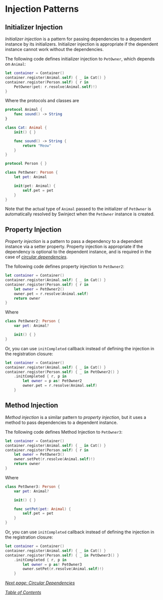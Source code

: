 # Injection Patterns

## Initializer Injection

_Initializer injection_ is a pattern for passing  dependencies to a dependent instance by its initializers. Initializer injection is appropriate if the dependent instance cannot work without the dependencies.

The following code defines initializer injection to `PetOwner`, which depends on `Animal`:

```swift
let container = Container()
container.register(Animal.self) { _ in Cat() }
container.register(Person.self) { r in
    PetOwner(pet: r.resolve(Animal.self)!)
}
```

Where the protocols and classes are

```swift
protocol Animal {
    func sound() -> String
}

class Cat: Animal {
    init() { }

    func sound() -> String {
        return "Meow"
    }
}

protocol Person { }

class PetOwner: Person {
    let pet: Animal

    init(pet: Animal) {
        self.pet = pet
    }
}
```

Note that the actual type of `Animal` passed to the initializer of `PetOwner` is automatically resolved by Swinject when the `PetOwner` instance is created.

## Property Injection

_Property injection_ is a pattern to pass a dependency to a dependent instance via a setter property. Property injection is appropriate if the dependency is optional to the dependent instance, and is required in the case of _[circular dependencies](CircularDependencies.md)_.

The following code defines property injection to `PetOwner2`:

```swift
let container = Container()
container.register(Animal.self) { _ in Cat() }
container.register(Person.self) { r in
    let owner = PetOwner2()
    owner.pet = r.resolve(Animal.self)
    return owner
}
```

Where

```swift
class PetOwner2: Person {
    var pet: Animal?

    init() { }
}
```

Or, you can use <a name="initialization-callback">`initCompleted` callback</a> instead of defining the injection in the registration closure:

```swift
let container = Container()
container.register(Animal.self) { _ in Cat() }
container.register(Person.self) { _ in PetOwner2() }
    .initCompleted { r, p in
        let owner = p as! PetOwner2
        owner.pet = r.resolve(Animal.self)
    }
```

## Method Injection

_Method injection_ is a similar pattern to _property injection_, but it uses a method to pass dependencies to a dependent instance.

The following code defines Method Injection to `PetOwner3`:

```swift
let container = Container()
container.register(Animal.self) { _ in Cat() }
container.register(Person.self) { r in
    let owner = PetOwner3()
    owner.setPet(r.resolve(Animal.self)!)
    return owner
}
```

Where

```swift
class PetOwner3: Person {
    var pet: Animal?

    init() { }

    func setPet(pet: Animal) {
        self.pet = pet
    }
}
```

Or, you can use `initCompleted` callback instead of defining the injection in the registration closure:

```swift
let container = Container()
container.register(Animal.self) { _ in Cat() }
container.register(Person.self) { _ in PetOwner3() }
    .initCompleted { r, p in
        let owner = p as! PetOwner3
        owner.setPet(r.resolve(Animal.self)!)
    }
```

_[Next page: Circular Dependencies](CircularDependencies.md)_

_[Table of Contents](README.md)_
